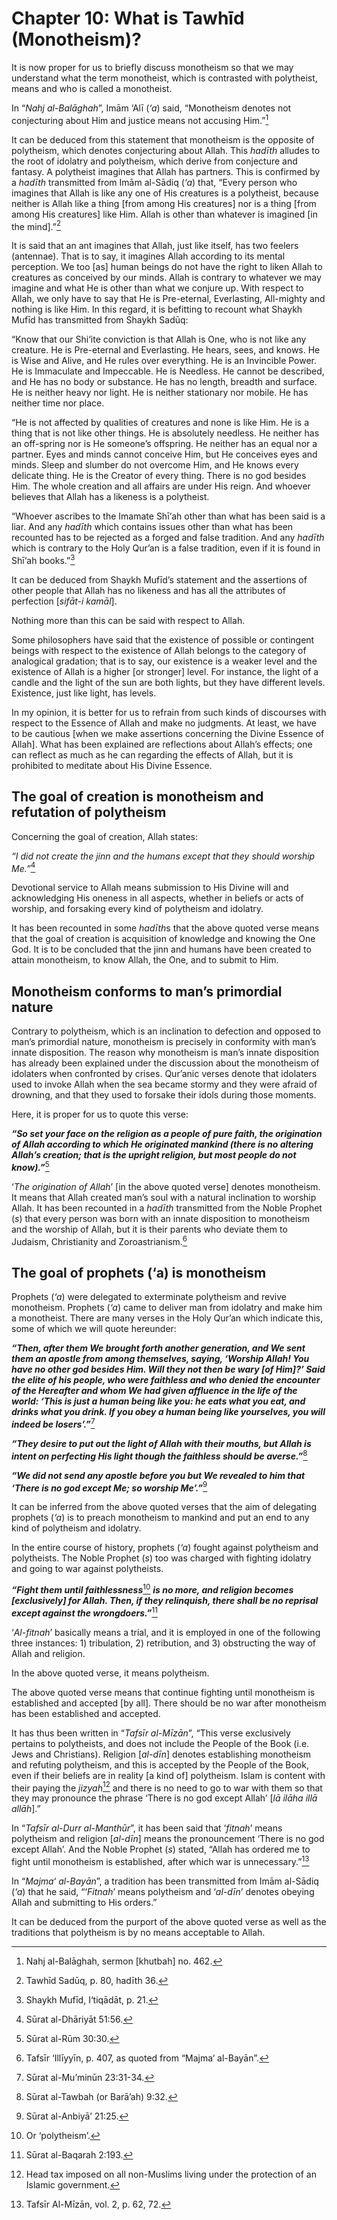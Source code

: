 Chapter 10: What is Tawhīd (Monotheism)?
========================================

It is now proper for us to briefly discuss monotheism so that we may
understand what the term monotheist, which is contrasted with
polytheist, means and who is called a monotheist.

In “*Nahj al-Balāghah*”, Imām ‘Alī (*‘a*) said, “Monotheism denotes not
conjecturing about Him and justice means not accusing Him.”[^1]

It can be deduced from this statement that monotheism is the opposite of
polytheism, which denotes conjecturing about Allah. This *hadīth*
alludes to the root of idolatry and polytheism, which derive from
conjecture and fantasy. A polytheist imagines that Allah has partners.
This is confirmed by a *hadīth* transmitted from Imām al-Sādiq (*‘a*)
that, “Every person who imagines that Allah is like any one of His
creatures is a polytheist, because neither is Allah like a thing [from
among His creatures] nor is a thing [from among His creatures] like Him.
Allah is other than whatever is imagined [in the mind].”[^2]

It is said that an ant imagines that Allah, just like itself, has two
feelers (antennae). That is to say, it imagines Allah according to its
mental perception. We too [as] human beings do not have the right to
liken Allah to creatures as conceived by our minds. Allah is contrary to
whatever we may imagine and what He is other than what we conjure up.
With respect to Allah, we only have to say that He is Pre-eternal,
Everlasting, All-mighty and nothing is like Him. In this regard, it is
befitting to recount what Shaykh Mufīd has transmitted from Shaykh
Sadūq:

“Know that our Shi‘ite conviction is that Allah is One, who is not like
any creature. He is Pre-eternal and Everlasting. He hears, sees, and
knows. He is Wise and Alive, and He rules over everything. He is an
Invincible Power. He is Immaculate and Impeccable. He is Needless. He
cannot be described, and He has no body or substance. He has no length,
breadth and surface. He is neither heavy nor light. He is neither
stationary nor mobile. He has neither time nor place.

“He is not affected by qualities of creatures and none is like Him. He
is a thing that is not like other things. He is absolutely needless. He
neither has an off-spring nor is He someone’s offspring. He neither has
an equal nor a partner. Eyes and minds cannot conceive Him, but He
conceives eyes and minds. Sleep and slumber do not overcome Him, and He
knows every delicate thing. He is the Creator of every thing. There is
no god besides Him. The whole creation and all affairs are under His
reign. And whoever believes that Allah has a likeness is a polytheist.

“Whoever ascribes to the Imamate Shī‘ah other than what has been said is
a liar. And any *hadīth* which contains issues other than what has been
recounted has to be rejected as a forged and false tradition. And any
*hadīth* which is contrary to the Holy Qur’an is a false tradition, even
if it is found in Shī‘ah books.”[^3]

It can be deduced from Shaykh Mufīd’s statement and the assertions of
other people that Allah has no likeness and has all the attributes of
perfection [*sifāt-i* *kamāl*].

Nothing more than this can be said with respect to Allah.

Some philosophers have said that the existence of possible or contingent
beings with respect to the existence of Allah belongs to the category of
analogical gradation; that is to say, our existence is a weaker level
and the existence of Allah is a higher [or stronger] level. For
instance, the light of a candle and the light of the sun are both
lights, but they have different levels. Existence, just like light, has
levels.

In my opinion, it is better for us to refrain from such kinds of
discourses with respect to the Essence of Allah and make no judgments.
At least, we have to be cautious [when we make assertions concerning the
Divine Essence of Allah]. What has been explained are reflections about
Allah’s effects; one can reflect as much as he can regarding the effects
of Allah, but it is prohibited to meditate about His Divine Essence.

The goal of creation is monotheism and refutation of polytheism
---------------------------------------------------------------

Concerning the goal of creation, Allah states:

*“I did not create the jinn and the humans except that they should
worship Me.”*[^4]

Devotional service to Allah means submission to His Divine will and
acknowledging His oneness in all aspects, whether in beliefs or acts of
worship, and forsaking every kind of polytheism and idolatry.

It has been recounted in some *hadīth*s that the above quoted verse
means that the goal of creation is acquisition of knowledge and knowing
the One God. It is to be concluded that the jinn and humans have been
created to attain monotheism, to know Allah, the One, and to submit to
Him.

Monotheism conforms to man’s primordial nature
----------------------------------------------

Contrary to polytheism, which is an inclination to defection and opposed
to man’s primordial nature, monotheism is precisely in conformity with
man’s innate disposition. The reason why monotheism is man’s innate
disposition has already been explained under the discussion about the
monotheism of idolaters when confronted by crises. Qur’anic verses
denote that idolaters used to invoke Allah when the sea became stormy
and they were afraid of drowning, and that they used to forsake their
idols during those moments.

Here, it is proper for us to quote this verse:

***“So set your face on the religion as a people of pure faith, the
origination of Allah according to which He originated mankind (there is
no altering Allah’s creation; that is the upright religion, but most
people do not know).”***[^5]

‘*The origination of Allah*’ [in the above quoted verse] denotes
monotheism. It means that Allah created man’s soul with a natural
inclination to worship Allah. It has been recounted in a *hadīth*
transmitted from the Noble Prophet (*s*) that every person was born with
an innate disposition to monotheism and the worship of Allah, but it is
their parents who deviate them to Judaism, Christianity and
Zoroastrianism.[^6]

The goal of prophets (‘a) is monotheism
---------------------------------------

Prophets (*‘a*) were delegated to exterminate polytheism and revive
monotheism. Prophets (*‘a*) came to deliver man from idolatry and make
him a monotheist. There are many verses in the Holy Qur’an which
indicate this, some of which we will quote hereunder:

***“Then, after them We brought forth another generation, and We sent
them an apostle from among themselves, saying, ‘Worship Allah! You have
no other god besides Him. Will they not then be wary [of Him]?’ Said the
elite of his people, who were faithless and who denied the encounter of
the Hereafter and whom We had given affluence in the life of the world:
‘This is just a human being like you: he eats what you eat, and drinks
what you drink. If you obey a human being like yourselves, you will
indeed be losers’.”***[^7]

***“They desire to put out the light of Allah with their mouths, but
Allah is intent on perfecting His light though the faithless should be
averse.”***[^8]

***“We did not send any apostle before you but We revealed to him that
‘There is no god except Me; so worship Me’.”***[^9]

It can be inferred from the above quoted verses that the aim of
delegating prophets (*‘a*) is to preach monotheism to mankind and put an
end to any kind of polytheism and idolatry.

In the entire course of history, prophets (*‘a*) fought against
polytheism and polytheists. The Noble Prophet (*s*) too was charged with
fighting idolatry and going to war against polytheists.

***“Fight them until faithlessness***[^10] ***is no more, and religion
becomes [exclusively] for Allah. Then, if they relinquish, there shall
be no reprisal except against the wrongdoers.”***[^11]

‘*Al-fitnah*’ basically means a trial, and it is employed in one of the
following three instances: 1) tribulation, 2) retribution, and 3)
obstructing the way of Allah and religion.

In the above quoted verse, it means polytheism.

The above quoted verse means that continue fighting until monotheism is
established and accepted [by all]. There should be no war after
monotheism has been established and accepted.

It has thus been written in “*Tafsīr al-Mīzān*”, “This verse exclusively
pertains to polytheists, and does not include the People of the Book
(i.e. Jews and Christians). Religion [*al-dīn*] denotes establishing
monotheism and refuting polytheism, and this is accepted by the People
of the Book, even if their beliefs are in reality [a kind of]
polytheism. Islam is content with their paying the *jizyah*[^12] and
there is no need to go to war with them so that they may pronounce the
phrase ‘There is no god except Allah’ [*lā ilāha illā allāh*].”

In “*Tafsīr al-Durr al-Manthūr*”, it has been said that ‘*fitnah*’ means
polytheism and religion [*al-dīn*] means the pronouncement ‘There is no
god except Allah’. And the Noble Prophet (*s*) stated, “Allah has
ordered me to fight until monotheism is established, after which war is
unnecessary.”[^13]

In “*Majma‘ al-Bayān*”, a tradition has been transmitted from Imām
al-Sādiq (*‘a*) that he said, “‘*Fitnah*’ means polytheism and
‘*al-dīn*’ denotes obeying Allah and submitting to His orders.”

It can be deduced from the purport of the above quoted verse as well as
the traditions that polytheism is by no means acceptable to Allah.

[^1]: Nahj al-Balāghah, sermon [khutbah] no. 462.

[^2]: Tawhīd Sadūq, p. 80, hadīth 36.

[^3]: Shaykh Mufīd, I‘tiqādāt, p. 21.

[^4]: Sūrat al-Dhāriyāt 51:56.

[^5]: Sūrat al-Rūm 30:30.

[^6]: Tafsīr ‘Illīyyīn, p. 407, as quoted from “Majma‘ al-Bayān”.

[^7]: Sūrat al-Mu’minūn 23:31-34.

[^8]: Sūrat al-Tawbah (or Barā’ah) 9:32.

[^9]: Sūrat al-Anbiyā’ 21:25.

[^10]: Or ‘polytheism’.

[^11]: Sūrat al-Baqarah 2:193.

[^12]: Head tax imposed on all non-Muslims living under the protection
of an Islamic government.

[^13]: Tafsīr Al-Mīzān, vol. 2, p. 62, 72.


